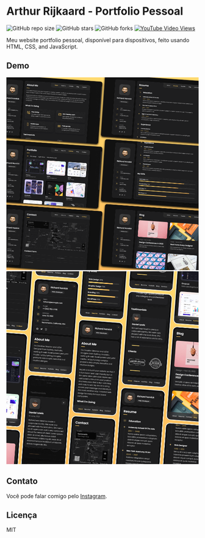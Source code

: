 # Arthur Rijkaard - Portfolio Pessoal

![GitHub repo size](https://img.shields.io/github/repo-size/codewithsadee/vcard-personal-portfolio)
![GitHub stars](https://img.shields.io/github/stars/codewithsadee/vcard-personal-portfolio?style=social)
![GitHub forks](https://img.shields.io/github/forks/codewithsadee/vcard-personal-portfolio?style=social)
[![YouTube Video Views](https://img.shields.io/youtube/views/SoxmIlgf2zM?style=social)](https://www.youtube.com/@cinecritic5332)

Meu website portfolio pessoal, disponível para dispositivos, feito usando HTML, CSS, and JavaScript.

## Demo

![vCard Desktop Demo](./website-demo-image/desktop.png "Desktop Demo")
![vCard Mobile Demo](./website-demo-image/mobile.png "Mobile Demo")

## Contato

Você pode falar comigo pelo [Instagram](https://www.instagram.com/arthur_rijkaard/).

## Licença

MIT
